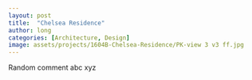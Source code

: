 ```yaml
---
layout: post
title:  "Chelsea Residence"
author: long
categories: [Architecture, Design]
image: assets/projects/1604B-Chelsea-Residence/PK-view 3 v3 ff.jpg
---
```


Random comment abc xyz
